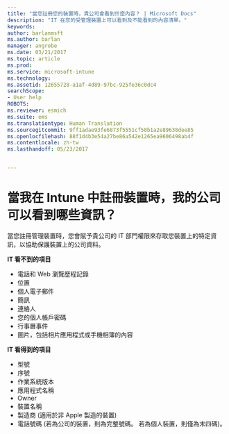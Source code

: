 ```yaml
---
title: "當您註冊您的裝置時，貴公司會看到什麼內容？ | Microsoft Docs"
description: "IT 在您的受管理裝置上可以看到及不能看到的內容清單。"
keywords: 
author: barlanmsft
ms.author: barlan
manager: angrobe
ms.date: 03/21/2017
ms.topic: article
ms.prod: 
ms.service: microsoft-intune
ms.technology: 
ms.assetid: 12655728-a1af-4d89-97bc-925fe36c0dc4
searchScope:
- User help
ROBOTS: 
ms.reviewer: esmich
ms.suite: ems
ms.translationtype: Human Translation
ms.sourcegitcommit: 9ff1adae93fe6873f5551cf58b1a2e89638dee85
ms.openlocfilehash: 88f1d4b3e54a27be86a542e1265ea9606498ab4f
ms.contentlocale: zh-tw
ms.lasthandoff: 05/23/2017


---
```


# <a name="what-information-can-my-company-see-when-i-enroll-my-device-in-intune"></a>當我在 Intune 中註冊裝置時，我的公司可以看到哪些資訊？

當您註冊管理裝置時，您會賦予貴公司的 IT 部門權限來存取您裝置上的特定資訊，以協助保護裝置上的公司資料。

**IT 看不到的項目**

- 電話和 Web 瀏覽歷程記錄
-    位置
- 個人電子郵件
- 簡訊
- 連絡人
-    您的個人帳戶密碼
- 行事曆事件
- 圖片，包括相片應用程式或手機相簿的內容

**IT 看得到的項目**

-   型號
-   序號
-   作業系統版本
-   應用程式名稱
-   Owner
-   裝置名稱
-   製造商 (適用於非 Apple 製造的裝置)
-   電話號碼 (若為公司的裝置，則為完整號碼。 若為個人裝置，則僅為末四碼)。

